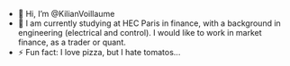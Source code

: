 - 👋 Hi, I’m @KilianVoillaume
- 👀 I am currently studying at HEC Paris in finance, with a background in engineering (electrical and control). I would like to work in market finance, as a trader or quant.
- ⚡ Fun fact: I love pizza, but I hate tomatos...

<!---
KilianVoillaume/KilianVoillaume is a ✨ special ✨ repository because its `README.md` (this file) appears on your GitHub profile.
You can click the Preview link to take a look at your changes.
--->
